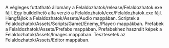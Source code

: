 A végleges futtatható állomány a Felaldozhatok/release/Felaldozhatok.exe fájl.
Egy buildelhető alfa verzió a Felaldozhatok/exe/Felaldozhatok.exe fájl.
Hangfájlok a Felaldozhatok/Assets/Audio mappában.
Scriptek a Felaldozhatok/Assets/Scripts/Game(/Enemy,/Player) mappákban.
Prefabek a Felaldozhatok/Assets/Prefabs mappában.
Prefabekhez használt képek a Felaldozhatok/Assets/Images mappában.
Tesztesetek az Felaldozhatok/Assets/Editor mappában.
